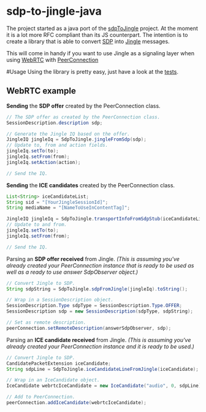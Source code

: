 sdp-to-jingle-java
==================
The project started as a java port of the [sdpToJingle](https://github.com/mweibel/sdpToJingle) project. At the moment it is a lot more RFC compliant than its JS counterpart.
The intention is to create a library that is able to convert [SDP](http://en.wikipedia.org/wiki/Session_Description_Protocol) into [Jingle](http://xmpp.org/extensions/xep-0166.html) messages.

This will come in handy if you want to use Jingle as a signaling layer when using [WebRTC](http://www.webrtc.org/) with [PeerConnection](https://code.google.com/p/libjingle/source/browse/trunk/talk/app/webrtc/java/src/org/webrtc/PeerConnection.java)

#Usage
Using the library is pretty easy, just have a look at the [tests](https://github.com/wjwarren/sdp-to-jingle-java/blob/master/src/test/java/com/tuenti/protocol/sdp/SdpToJingleTest.java).

## WebRTC example
**Sending** the **SDP offer** created by the PeerConnection class.
```java
// The SDP offer as created by the PeerConnection class.
SessionDescription.description sdp;

// Generate the Jingle IQ based on the offer.
JingleIQ jingleIq = SdpToJingle.jingleFromSdp(sdp);
// Update to, from and action fields.
jingleIq.setTo(to);
jingleIq.setFrom(from);
jingleIq.setAction(action);

// Send the IQ.
```

**Sending** the **ICE candidates** created by the PeerConnection class.
```java
List<String> iceCandidateList;
String sid = "[YourJingleSessionId]";
String mediaName = "[NameToUseInContentTag]";

JingleIQ jingleIq = SdpToJingle.transportInfoFromSdpStub(iceCandidateList, sid, mediaName);
// Update to and from.
jingleIq.setTo(to);
jingleIq.setFrom(from);

// Send the IQ.
```

Parsing an **SDP offer received** from Jingle.
*(This is assuming you've already created your PeerConnection instance that is ready to be used as well as a ready to use answer SdpObserver object.)*
```java
// Convert Jingle to SDP.
String sdpString = SdpToJingle.sdpFromJingle(jingleIq).toString();

// Wrap in a SessionDescription object.
SessionDescription.Type sdpType = SessionDescription.Type.OFFER;
SessionDescription sdp = new SessionDescription(sdpType, sdpString);

// Set as remote description.
peerConnection.setRemoteDescription(answerSdpObserver, sdp);
```

Parsing an **ICE candidate received** from Jingle.
*(This is assuming you've already created your PeerConnection instance and it is ready to be used.)*
```java
// Convert Jingle to SDP.
CandidatePacketExtension iceCandidate;
String sdpLine = SdpToJingle.iceCandidateLineFromJingle(iceCandidate);

// Wrap in an IceCandidate object.
IceCandidate webrtcIceCandidate = new IceCandidate("audio", 0, sdpLine);

// Add to PeerConnection.
peerConnection.addIceCandidate(webrtcIceCandidate);
```
